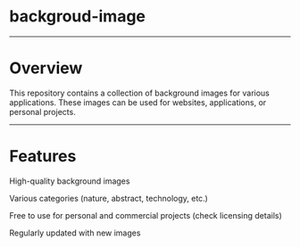 # backgroud-image

---

# Overview

This repository contains a collection of background images for various applications. These images can be used for websites, applications, or personal projects.

---

# Features

High-quality background images

Various categories (nature, abstract, technology, etc.)

Free to use for personal and commercial projects (check licensing details)

Regularly updated with new images
